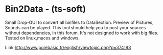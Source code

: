 # Bin2Data - (ts-soft)
Small Drop-GUI to convert all binfiles to DataSection. Preview of Pictures, Sounds can be played. This tool should help you to post your sources without dependencies, in this forum. It's not designed to work with big files. Tested on linux,macos and windows.

Link http://www.purebasic.fr/english/viewtopic.php?p=374183



